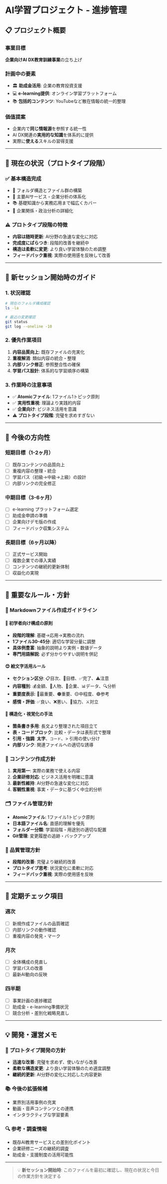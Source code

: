 # AI学習プロジェクト - 進捗管理

## 📋 プロジェクト概要

### 事業目標
**企業向けAI DX教育訓練事業**の立ち上げ

### 計画中の要素
- 🏛️ **助成金活用**: 企業の教育投資支援
- 💻 **e-learning提供**: オンライン学習プラットフォーム
- 📚 **包括的コンテンツ**: YouTubeなど散在情報の統一的整理

### 価值提案
- 企業内で**同じ情報源**を参照する統一性
- AI DX関連の**実用的な知識**を体系的に提供
- 実際に**使える**スキルの習得支援

---

## 🚧 現在の状況（プロトタイプ段階）

### ✅ 基本構造完成
- 📁 フォルダ構造とファイル群の構築
- 🏢 主要AIサービス・企業分析の体系化  
- 📚 基礎知識から実務応用まで幅広くカバー
- 🔗 企業関係・政治分析の詳細化

### ⚠️ プロトタイプ段階の特徴
- **内容は随時更新**: AI分野の急速な変化に対応
- **完成度にばらつき**: 段階的改善を継続中
- **構造は柔軟に変更**: より良い学習体験のため調整
- **フィードバック重視**: 実際の使用感を反映して改善

---

## 🎯 新セッション開始時のガイド

### 1. 状況確認
```bash
# 現在のフォルダ構成確認
ls -la

# 最近の変更確認  
git status
git log --oneline -10
```

### 2. 優先作業項目
1. **内容品質向上**: 既存ファイルの充実化
2. **重複解消**: 類似内容の統合・整理
3. **内部リンク修正**: 参照整合性の確保
4. **学習パス設計**: 体系的な学習順序の構築

### 3. 作業時の注意事項
- ✅ **Atomicファイル**: 1ファイル1トピック原則
- ✅ **実用性重視**: 理論より実践的内容
- ✅ **企業向け**: ビジネス活用を意識
- ⚠️ **プロトタイプ段階**: 完璧を求めすぎない

---

## 🚀 今後の方向性

### 短期目標（1-2ヶ月）
- [ ] 既存コンテンツの品質向上
- [ ] 重複内容の整理・統合
- [ ] 学習パス（初級→中級→上級）の設計
- [ ] 内部リンクの完全修正

### 中期目標（3-6ヶ月）
- [ ] e-learning プラットフォーム選定
- [ ] 助成金申請の準備
- [ ] 企業向けデモ版の作成
- [ ] フィードバック収集システム

### 長期目標（6ヶ月以降）
- [ ] 正式サービス開始
- [ ] 複数企業での導入実績
- [ ] コンテンツの継続的更新体制
- [ ] 収益化の実現

---

## 📝 重要なルール・方針

### 📖 Markdownファイル作成ガイドライン

#### 🎯 初学者向け構成の原則
- **段階的理解**: 基礎→応用→実務の流れ
- **1ファイル30-45分**: 適切な学習分量に調整
- **具体例豊富**: 抽象的説明より実例・数値データ
- **専門用語解説**: 必ず分かりやすい説明を併記

#### 😊 絵文字活用ルール
- **セクション区分**: 📋目次、🎯目標、✅完了、⚠️注意
- **内容種別**: 💰金額、👤人物、🏢企業、📊データ、🔍分析
- **重要度表示**: 🔴最重要、🟠重要、🟡中程度、🟢参考
- **感情・評価**: ✅良い、❌悪い、🤝協力、⚔️対立

#### 📐 構造化・視覚化の手法
- **箇条書き多用**: 長文より整理された項目立て
- **表・コードブロック**: 比較・データは表形式で整理
- **引用・強調**: **太字**、`コード`、> 引用の使い分け
- **内部リンク**: 関連ファイルへの適切な誘導

### 💼 コンテンツ作成方針
1. **実用第一**: 実際の業務で使える内容
2. **企業研修対応**: ビジネス活用を明確に意識
3. **最新性維持**: AI分野の急速な変化に対応
4. **客観性重視**: 事実・データに基づく中立的分析

### 🗂️ ファイル管理方針
- **Atomicファイル**: 1ファイル1トピック原則
- **日本語ファイル名**: 直感的理解を優先
- **フォルダー分類**: 学習段階・用途別の適切な配置
- **Git管理**: 変更履歴の追跡・バックアップ

### 🔄 品質管理方針
- **段階的改善**: 完璧より継続的改善
- **プロトタイプ思考**: 状況変化に柔軟に対応
- **フィードバック重視**: 実際の使用感を反映

---

## 🔄 定期チェック項目

### 週次
- [ ] 新規作成ファイルの品質確認
- [ ] 内部リンクの動作確認
- [ ] 重複内容の発見・マーク

### 月次  
- [ ] 全体構成の見直し
- [ ] 学習パスの改善
- [ ] 最新AI動向の反映

### 四半期
- [ ] 事業計画の進捗確認
- [ ] 助成金・e-learning準備状況
- [ ] 競合分析・差別化戦略見直し

---

## 💡 開発・運営メモ

### 🚀 プロトタイプ開発の方針
- **迅速な改善**: 完璧を求めず、使いながら改善
- **柔軟な構造変更**: より良い学習体験のため適宜調整
- **継続的更新**: AI分野の変化に対応した内容更新

### 📚 今後の拡張候補
- 業界別活用事例の充実
- 動画・音声コンテンツとの連携
- インタラクティブな学習要素

### 🔍 参考・調査情報
- 既存AI教育サービスとの差別化ポイント
- 企業研修ニーズの継続的調査
- 助成金・支援制度の活用可能性

---

> 💡 **新セッション開始時**: このファイルを最初に確認し、現在の状況と今日の作業方針を決定する